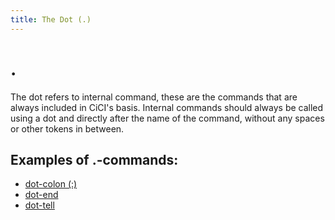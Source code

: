 ```yaml
---
title: The Dot (.)
---
```




# .

The dot refers to internal command, these are the commands that are always included in CiCI's basis. Internal commands should always be called using a dot and directly after the name of the command, without any spaces or other tokens in between.



## Examples of .-commands:

- [dot-colon (:)](https://asccisl-org.github.io/docs/Commands/dot/dotcolon/)
- [dot-end](https://asccisl-org.github.io/docs/Commands/dot/dotend/)
- [dot-tell](https://asccisl-org.github.io/docs/Commands/dot/dottell/)